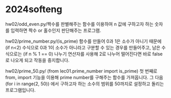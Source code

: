 # 2024softeng
hw02/odd_even.py/짝수를 판별해주는 함수를 이용하여 n 값에 구하고자 하는 숫자를 입력하면 짝수 or 홀수인지 판단해주는 프로그램.  

hw02/prime_number.py/(is_prime) 함수를 만들어 0과 1은 소수가 아니기 때문에 (if n<2) 수식으로 0과 1이 소수가 아니라고 구분할 수 있는 경우를 만들어주고, 남은 수식으로는 (if n % 1 == 0) 나누기 연산자를 사용해 2로 나누어 떨어진다면 바로 false로 나오게 되고 작동을 중지합니다.  

hw02/prime_50.py/ (from lec01.prime_number import is_prime) 첫 번째로 from, import 기능을 이용해 prime number를 구해주는 함수를 가져옵니다. 그 다음 (for i in range(2, 50)) 에서 구하고자 하는 소수의 범위를 50까지로 설정하고 돌리는 프로그램입니다.    
